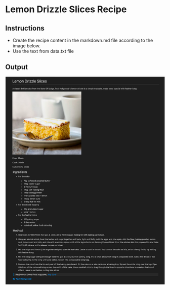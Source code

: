 # Lemon Drizzle Slices Recipe

## Instructions

* Create the recipe content in the markdown.md file according to the image below.
* Use the text from data.txt file

## Output

![Output](./output.png)